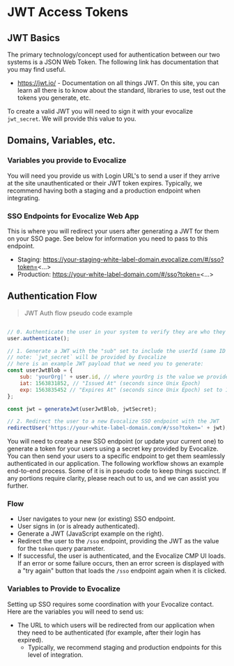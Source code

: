 # JWT Access Tokens

## JWT Basics

The primary technology/concept used for authentication between our two systems is a JSON Web Token. The following link has documentation that you may find useful.

- https://jwt.io/ - Documentation on all things JWT. On this site, you can learn all there is to
know about the standard, libraries to use, test out the tokens you generate, etc.

To create a valid JWT you will need to sign it with your evocalize `jwt_secret`. We will provide this value to you.


## Domains, Variables, etc.

### Variables you provide to Evocalize

You will need you provide us with Login URL's to send a user if they arrive at the site unauthenticated or their JWT token expires. Typically, we recommend having both a staging and a production endpoint
when integrating.

### SSO Endpoints for Evocalize Web App

This is where you will redirect your users after generating a JWT for them on your SSO page. See below for information you need to pass to this endpoint.

- Staging: https://your-staging-white-label-domain.evocalize.com/#/sso?token=<...>
- Production: https://your-white-label-domain.com/#/sso?token=<...>

## Authentication Flow

> JWT Auth flow pseudo code example

```javascript

// 0. Authenticate the user in your system to verify they are who they say they are.
user.authenticate();

// 1. Generate a JWT with the "sub" set to include the userId (same ID passed to Evocalize in API calls or feed files)
// note: `jwt_secret` will be provided by Evocalize
// here is an example JWT payload that we need you to generate:
const userJwtBlob = {
    sub: 'yourOrg|' + user.id, // where yourOrg is the value we provide you with and user.id with the ID you send in API calls or feed files.
    iat: 1563831852, // "Issued At" (seconds since Unix Epoch)
    exp: 1563835452 // "Expires At" (seconds since Unix Epoch) set to 1 hour after iat
};

const jwt = generateJwt(userJwtBlob, jwtSecret);

// 2. Redirect the user to a new Evocalize SSO endpoint with the JWT
redirectUser('https://your-white-label-domain.com/#/sso?token=' + jwt);

```

You will need to create a new SSO endpoint (or update your current one) to generate a
token for your users using a secret key provided by Evocalize. You can then send your
users to a specific endpoint to get them seamlessly authenticated in our application.
The following workflow shows an example end-to-end process. Some of it is in pseudo
code to keep things succinct. If any portions require clarity, please reach out to us, and
we can assist you further.

### Flow
- User navigates to your new (or existing) SSO endpoint.
- User signs in (or is already authenticated).
- Generate a JWT (JavaScript example on the right).
- Redirect the user to the `/sso` endpoint, providing the JWT as the value for
  the `token` query parameter.
- If successful, the user is authenticated, and the Evocalize CMP UI loads.
  If an error or some failure occurs, then an error screen is displayed with a "try again"
  button that loads the `/sso` endpoint again when it is clicked.

### Variables to Provide to Evocalize
Setting up SSO requires some coordination with your Evocalize contact. Here are the
variables you will need to send us:

- The URL to which users will be redirected from our application when they need to be authenticated (for
  example, after their login has expired).
  - Typically, we recommend staging and production endpoints for this level of integration.
